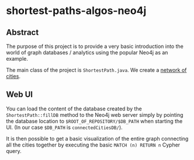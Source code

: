 # shortest-paths-algos-neo4j

## Abstract

The purpose of this project is to provide a very basic introduction into the world of 
graph databases / analytics using the popular Neo4j as an example.

The main class of the project is `ShortestPath.java`.  We create a [network of cities](src/main/resources/citySchedule.csv).

## Web UI

You can load the content of the database created by the `ShortestPath::fillDB` method to the Neo4j web server simply by pointing the database 
location to `$ROOT_OF_REPOSITORY/$DB_PATH` when starting the UI.  (In our case `$DB_PATH` is `connectedCitiesDB/`).

It is then possible to get a basic visualization of the entire graph connecting all the cities together 
by executing the basic `MATCH (n) RETURN n` Cypher query.

